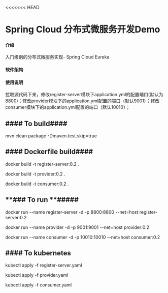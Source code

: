 <<<<<<< HEAD
# Spring Cloud 分布式微服务开发Demo

#### 介绍
入门级别的分布式微服务实现- Spring Cloud Eureka

#### 软件架构
#### 使用说明

拉取源代码下来，修改register-server模块下application.yml的配置端口(默认为8800)；修改provider模块下的application.yml配置的端口（默认9001）；修改consumer模块下的application.yml配置的端口（默认10010）；


**#### To build####** 
--------

mvn clean package -Dmaven.test.skip=true

 **#### Dockerfile build####** 
--------

docker build -t register-server:0.2 .

docker build -t provider:0.2 .

docker build -t consumer:0.2 .

 **### To run **#####
--------
 
docker run --name register-server -d -p 8800:8800 --net=host register-server:0.2

docker run --name provider -d -p 9001:9001 --net=host provider:0.2

docker run --name consumer -d -p 10010:10010 --net=host consumer:0.2


**#### To kubernetes** 
--------

kubectl apply -f register-server.yaml

kubectl apply -f provider.yaml

kubectl apply -f consumer.yaml

